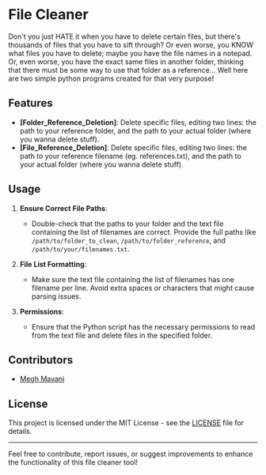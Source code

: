 # File Cleaner

Don't you just HATE it when you have to delete certain files, but there's thousands of files that you have to sift through? Or even worse, you KNOW what files you have to delete; maybe you have the file names in a notepad. Or, even worse, you have the exact same files in another folder, thinking that there must be some way to use that folder as a reference...
Well here are two simple python programs created for that very purpose!

## Features

- **[Folder_Reference_Deletion]**: Delete specific files, editing two lines: the path to your reference folder, and the path to your actual folder (where you wanna delete stuff).
- **[File_Reference_Deletion]**: Delete specific files, editing two lines: the path to your reference filename (eg. references.txt), and the path to your actual folder (where you wanna delete stuff).

## Usage

1. **Ensure Correct File Paths**:
   - Double-check that the paths to your folder and the text file containing the list of filenames are correct. Provide the full paths like `/path/to/folder_to_clean`, `/path/to/folder_reference`, and `/path/to/your/filenames.txt`.

2. **File List Formatting**:
   - Make sure the text file containing the list of filenames has one filename per line. Avoid extra spaces or characters that might cause parsing issues.

3. **Permissions**:
   - Ensure that the Python script has the necessary permissions to read from the text file and delete files in the specified folder.

## Contributors

- [Megh Mavani](https://github.com/TheRevanite/)

## License

This project is licensed under the MIT License - see the [LICENSE](LICENSE) file for details.

---

Feel free to contribute, report issues, or suggest improvements to enhance the functionality of this file cleaner tool!
